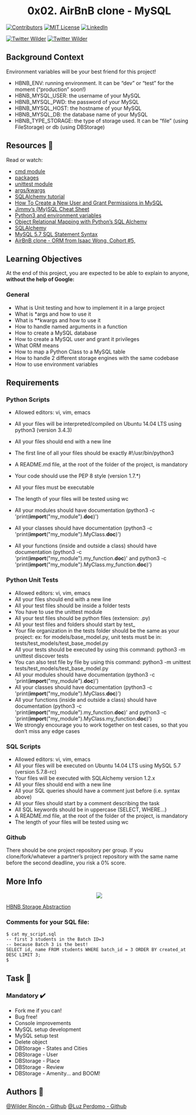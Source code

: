<h1 align="center">0x02. AirBnB clone - MySQL</h1>

<!-- PROJECT SHIELDS -->
<!--
*** I'm using markdown "reference style" links for readability.
*** Reference links are enclosed in brackets [ ] instead of parentheses ( ).
*** See the bottom of this document for the declaration of the reference variables
*** for contributors-url, forks-url, etc. This is an optional, concise syntax you may use.
*** https://www.markdownguide.org/basic-syntax/#reference-style-links
-->
[![Contributors][contributors-shield]][contributors-url]
[![MIT License][license-shield]][license-url]
[![LinkedIn][linkedin-shield]][linkedin-url]

[![Twitter Wilder](https://img.shields.io/twitter/follow/WildsRincon?label=Wilder_Rincon&style=social)](https://twitter.com/WildsRincon)
[![Twitter Wilder](https://img.shields.io/twitter/follow/hikari_perdomo?label=Lily_Perdomo&style=social)](https://twitter.com/hikari_perdomo)


## Background Context

Environment variables will be your best friend for this project!

- HBNB_ENV: running environment. It can be “dev” or “test” for the moment (“production” soon!)
- HBNB_MYSQL_USER: the username of your MySQL
- HBNB_MYSQL_PWD: the password of your MySQL
- HBNB_MYSQL_HOST: the hostname of your MySQL
- HBNB_MYSQL_DB: the database name of your MySQL
- HBNB_TYPE_STORAGE: the type of storage used. It can be “file” (using FileStorage) or db (using DBStorage)

## Resources :notebook:

Read or watch:

- [cmd module](https://intranet.hbtn.io/rltoken/stklU8CC2E0LoJsq32OCOA)
- [packages](https://intranet.hbtn.io/rltoken/3UbebGAqbj8yJ0k4pga9IA)
- [unittest module](https://intranet.hbtn.io/rltoken/u7l9IP_paqAZQBk3knUzDw)
- [args/kwargs](https://intranet.hbtn.io/rltoken/2RJXEts8y09PKKNR4_KZaw)
- [SQLAlchemy tutorial](https://intranet.hbtn.io/rltoken/KzB5FBMl5lh3orhpWtsNVQ)
- [How To Create a New User and Grant Permissions in MySQL](https://intranet.hbtn.io/rltoken/9KO9mYoUjjq0A3grVHRUxw)
- [Jimmy’s (My)SQL Cheat Sheet](https://intranet.hbtn.io/rltoken/CdIIZi6b8uNHxJuiXK3ZTw)
- [Python3 and environment variables](https://intranet.hbtn.io/rltoken/loAjB47LzpKUqAnTnW-Ejg)
- [Object Relational Mapping with Python’s SQL Alchemy](https://intranet.hbtn.io/rltoken/sTAjV8wYaUWRw3AOCBzQrA)
- [SQLAlchemy](https://intranet.hbtn.io/rltoken/ra96sKNSpT0U_6h1V0tBNA)
- [MySQL 5.7 SQL Statement Syntax](https://intranet.hbtn.io/rltoken/rjPdi3u-uyGe53UZtqvbCA)
- [AirBnB clone - ORM from Isaac Wong, Cohort #5, ](https://intranet.hbtn.io/rltoken/QTQdlcgZudeEa_50A57ZfQ)

## Learning Objectives

At the end of this project, you are expected to be able to explain to anyone, **without the help of Google:**

### General

- What is Unit testing and how to implement it in a large project
- What is *args and how to use it
- What is **kwargs and how to use it
- How to handle named arguments in a function
- How to create a MySQL database
- How to create a MySQL user and grant it privileges
- What ORM means
- How to map a Python Class to a MySQL table
- How to handle 2 different storage engines with the same codebase
- How to use environment variables

## Requirements

### Python Scripts

- Allowed editors: vi, vim, emacs
- All your files will be interpreted/compiled on Ubuntu 14.04 LTS using python3 (version 3.4.3)
- All your files should end with a new line
- The first line of all your files should be exactly #!/usr/bin/python3



- A README.md file, at the root of the folder of the project, is mandatory
- Your code should use the PEP 8 style (version 1.7.*)
- All your files must be executable
- The length of your files will be tested using wc
- All your modules should have documentation (python3 -c 'print(__import__("my_module").__doc__)')
- All your classes should have documentation (python3 -c 'print(__import__("my_module").MyClass.__doc__)')
- All your functions (inside and outside a class) should have documentation (python3 -c 'print(__import__("my_module").my_function.__doc__)' and python3 -c 'print(__import__("my_module").MyClass.my_function.__doc__)')

### Python Unit Tests

- Allowed editors: vi, vim, emacs
- All your files should end with a new line
- All your test files should be inside a folder tests
- You have to use the unittest module
- All your test files should be python files (extension: .py)
- All your test files and folders should start by test_
- Your file organization in the tests folder should be the same as your project: ex: for models/base_model.py, unit tests must be in: tests/test_models/test_base_model.py
- All your tests should be executed by using this command: python3 -m unittest discover tests
- You can also test file by file by using this command: python3 -m unittest tests/test_models/test_base_model.py
- All your modules should have documentation (python3 -c 'print(__import__("my_module").__doc__)')
- All your classes should have documentation (python3 -c 'print(__import__("my_module").MyClass.__doc__)')
- All your functions (inside and outside a class) should have documentation (python3 -c 'print(__import__("my_module").my_function.__doc__)' and python3 -c 'print(__import__("my_module").MyClass.my_function.__doc__)')
- We strongly encourage you to work together on test cases, so that you don’t miss any edge cases

### SQL Scripts


- Allowed editors: vi, vim, emacs
- All your files will be executed on Ubuntu 14.04 LTS using MySQL 5.7 (version 5.7.8-rc)
- Your files will be executed with SQLAlchemy version 1.2.x
- All your files should end with a new line
- All your SQL queries should have a comment just before (i.e. syntax above)
- All your files should start by a comment describing the task
- All SQL keywords should be in uppercase (SELECT, WHERE…)
- A README.md file, at the root of the folder of the project, is mandatory
- The length of your files will be tested using wc

### Github

There should be one project repository per group. If you clone/fork/whatever a partner’s project repository with the same name before the second deadline, you risk a 0% score.


## More Info

<p align="center"><img src="https://s3.amazonaws.com/intranet-projects-files/concepts/74/hbnb_step2.png" /></p>

[HBNB Storage Abstraction](https://youtu.be/fb2zxES7ROU "HBNB Storage Abstraction")


### Comments for your SQL file:

```
$ cat my_script.sql
-- first 3 students in the Batch ID=3
-- because Batch 3 is the best!
SELECT id, name FROM students WHERE batch_id = 3 ORDER BY created_at DESC LIMIT 3;
$
```
## Task :notebook:

### Mandatory :heavy_check_mark:
- Fork me if you can! 
- Bug free!
- Console improvements
- MySQL setup development 
- MySQL setup test 
- Delete object
- DBStorage - States and Cities
- DBStorage - User
- DBStorage - Place
- DBStorage - Review
- DBStorage - Amenity... and BOOM!
 
## Authors :busts_in_silhouette: 
[@Wilder Rincón - Github](https://github.com/wildcox80)
[@Luz Perdomo - Github](https://github.com/luzperdomo92)

<!-- MARKDOWN LINKS & IMAGES -->
<!-- https://www.markdownguide.org/basic-syntax/#reference-style-links -->
[contributors-shield]: https://img.shields.io/github/contributors/luzperdomo92/AirBnB_clone_v2.svg?style=plastic
[contributors-url]: https://github.com/luzperdomo92/AirBnB_clone_v2/graphs/contributors
[license-shield]: https://img.shields.io/github/license/wildcox80/holberton-system_engineering-devops.svg?style=plastic
[license-url]: https://github.com/wildcox80/holberton-system_engineering-devops/blob/master/LICENSE.md
[linkedin-shield]: https://img.shields.io/badge/-LinkedIn-black.svg?style=plastic&logo=linkedin&colorB=555
[linkedin-url]: https://www.linkedin.com/in/wildsrincon
